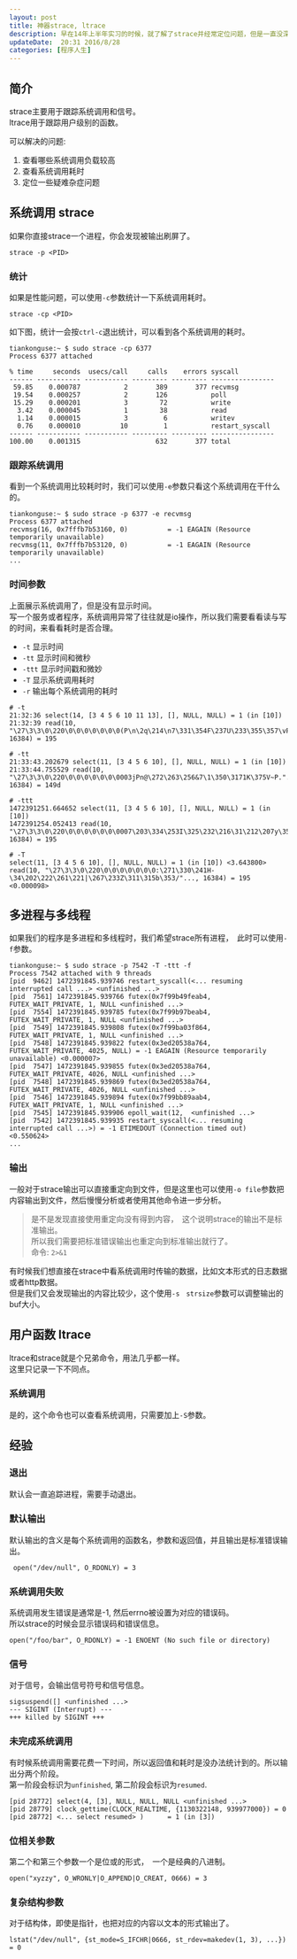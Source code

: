 ```yaml
---  
layout: post  
title: 神器strace, ltrace
description: 早在14年上半年实习的时候，就了解了strace并经常定位问题，但是一直没深入了解，现在深入的了解一下。  
updateDate:  20:31 2016/8/28
categories: [程序人生]
---  
```



## 简介

strace主要用于跟踪系统调用和信号。  
ltrace用于跟踪用户级别的函数。  




可以解决的问题:

1. 查看哪些系统调用负载较高  
2. 查看系统调用耗时  
3. 定位一些疑难杂症问题

## 系统调用 strace


如果你直接strace一个进程，你会发现被输出刷屏了。  

```
strace -p <PID>
```


### 统计

如果是性能问题，可以使用`-c`参数统计一下系统调用耗时。  


```
strace -cp <PID>
```

如下图，统计一会按`ctrl-c`退出统计，可以看到各个系统调用的耗时。  

```
tiankonguse:~ $ sudo strace -cp 6377
Process 6377 attached

% time     seconds  usecs/call     calls    errors syscall
------ ----------- ----------- --------- --------- ----------------
 59.85    0.000787           2       389       377 recvmsg
 19.54    0.000257           2       126           poll
 15.29    0.000201           3        72           write
  3.42    0.000045           1        38           read
  1.14    0.000015           3         6           writev
  0.76    0.000010          10         1           restart_syscall
------ ----------- ----------- --------- --------- ----------------
100.00    0.001315                   632       377 total
```

### 跟踪系统调用

看到一个系统调用比较耗时时，我们可以使用`-e`参数只看这个系统调用在干什么的。  


```
tiankonguse:~ $ sudo strace -p 6377 -e recvmsg
Process 6377 attached
recvmsg(16, 0x7fffb7b53160, 0)          = -1 EAGAIN (Resource temporarily unavailable)
recvmsg(11, 0x7fffb7b53120, 0)          = -1 EAGAIN (Resource temporarily unavailable)
...
```

### 时间参数


上面展示系统调用了，但是没有显示时间。  
写一个服务或者程序，系统调用异常了往往就是io操作，所以我们需要看看读与写的时间，来看看耗时是否合理。  


* `-t` 显示时间  
* `-tt` 显示时间和微秒  
* `-ttt` 显示时间戳和微妙  
* `-T` 显示系统调用耗时  
* `-r` 输出每个系统调用的耗时  


```
# -t
21:32:36 select(14, [3 4 5 6 10 11 13], [], NULL, NULL) = 1 (in [10])
21:32:39 read(10, "\27\3\3\0\220\0\0\0\0\0\0\0(P\n\2q\214\n7\331\354F\237U\233\355\357\vP\334\247"..., 16384) = 195

# -tt
21:33:43.202679 select(11, [3 4 5 6 10], [], NULL, NULL) = 1 (in [10])
21:33:44.755529 read(10, "\27\3\3\0\220\0\0\0\0\0\0\0003jPn@\272\263\256&7\1\350\3171K\375V~P."..., 16384) = 149d

# -ttt
1472391251.664652 select(11, [3 4 5 6 10], [], NULL, NULL) = 1 (in [10])
1472391254.052413 read(10, "\27\3\3\0\220\0\0\0\0\0\0\0007\203\334\253I\325\232\216\31\212\207y\35x\263*\317\235\272\242"..., 16384) = 195

# -T
select(11, [3 4 5 6 10], [], NULL, NULL) = 1 (in [10]) <3.643800>
read(10, "\27\3\3\0\220\0\0\0\0\0\0\0:\271\330\241H-\34\202\222\261\221|\267\233Z\311\315b\353/"..., 16384) = 195 <0.000098>
```


## 多进程与多线程

如果我们的程序是多进程和多线程时，我们希望strace所有进程，　此时可以使用`-f`参数。  

```
tiankonguse:~ $ sudo strace -p 7542 -T -ttt -f
Process 7542 attached with 9 threads
[pid  9462] 1472391845.939746 restart_syscall(<... resuming interrupted call ...> <unfinished ...>
[pid  7561] 1472391845.939766 futex(0x7f99b49feab4, FUTEX_WAIT_PRIVATE, 1, NULL <unfinished ...>
[pid  7554] 1472391845.939785 futex(0x7f99b97beab4, FUTEX_WAIT_PRIVATE, 1, NULL <unfinished ...>
[pid  7549] 1472391845.939808 futex(0x7f99ba03f864, FUTEX_WAIT_PRIVATE, 1, NULL <unfinished ...>
[pid  7548] 1472391845.939822 futex(0x3ed20538a764, FUTEX_WAIT_PRIVATE, 4025, NULL) = -1 EAGAIN (Resource temporarily unavailable) <0.000007>
[pid  7547] 1472391845.939855 futex(0x3ed20538a764, FUTEX_WAIT_PRIVATE, 4026, NULL <unfinished ...>
[pid  7548] 1472391845.939869 futex(0x3ed20538a764, FUTEX_WAIT_PRIVATE, 4026, NULL <unfinished ...>
[pid  7546] 1472391845.939894 futex(0x7f99bb89aab4, FUTEX_WAIT_PRIVATE, 1, NULL <unfinished ...>
[pid  7545] 1472391845.939906 epoll_wait(12,  <unfinished ...>
[pid  7542] 1472391845.939935 restart_syscall(<... resuming interrupted call ...>) = -1 ETIMEDOUT (Connection timed out) <0.550624>
...
```


### 输出

一般对于strace输出可以直接重定向到文件，但是这里也可以使用`-o file`参数把内容输出到文件，然后慢慢分析或者使用其他命令进一步分析。  

> 是不是发现直接使用重定向没有得到内容，　这个说明strace的输出不是标准输出。  
> 所以我们需要把标准错误输出也重定向到标准输出就行了。  
> 命令: `2>&1`  


有时候我们想直接在strace中看系统调用时传输的数据，比如文本形式的日志数据或者http数据。  
但是我们又会发现输出的内容比较少，这个使用`-s　strsize`参数可以调整输出的buf大小。  


## 用户函数 ltrace

ltrace和strace就是个兄弟命令，用法几乎都一样。  
这里只记录一下不同点。  

### 系统调用

是的，这个命令也可以查看系统调用，只需要加上`-S`参数。  


## 经验


### 退出

默认会一直追踪进程，需要手动退出。  

### 默认输出

默认输出的含义是每个系统调用的函数名，参数和返回值，并且输出是标准错误输出。  

```
 open("/dev/null", O_RDONLY) = 3
```


### 系统调用失败


系统调用发生错误是通常是-1, 然后errno被设置为对应的错误码。  
所以strace的时候会显示错误码和错误信息。  

```
open("/foo/bar", O_RDONLY) = -1 ENOENT (No such file or directory)
```

### 信号

对于信号，会输出信号符号和信号信息。  

```
sigsuspend([] <unfinished ...>
--- SIGINT (Interrupt) ---
+++ killed by SIGINT +++
```

### 未完成系统调用

有时候系统调用需要花费一下时间，所以返回值和耗时是没办法统计到的。所以输出分两个阶段。  
第一阶段会标识为`unfinished`, 第二阶段会标识为`resumed`.  

```
[pid 28772] select(4, [3], NULL, NULL, NULL <unfinished ...>
[pid 28779] clock_gettime(CLOCK_REALTIME, {1130322148, 939977000}) = 0
[pid 28772] <... select resumed> )      = 1 (in [3])
```


### 位相关参数

第二个和第三个参数一个是位或的形式，　一个是经典的八进制。  

```
open("xyzzy", O_WRONLY|O_APPEND|O_CREAT, 0666) = 3
```

### 复杂结构参数

对于结构体，即使是指针，也把对应的内容以文本的形式输出了。  


```
lstat("/dev/null", {st_mode=S_IFCHR|0666, st_rdev=makedev(1, 3), ...}) = 0
```




